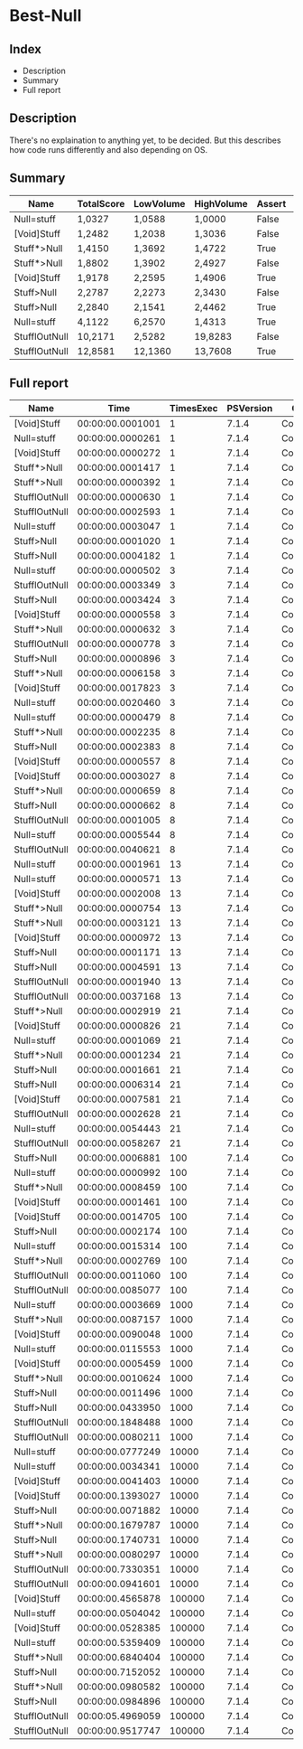 # Best-Null
## Index
- Description
- Summary
- Full report
## Description
There's no explaination to anything yet, to be decided. But this describes how code runs differently and also depending on OS.
## Summary
|Name|TotalScore|LowVolume|HighVolume|Assert|OS|
|---|---|---|---|---|---|
|Null=stuff|1,0327|1,0588|1,0000|False|Win|
|[Void]Stuff|1,2482|1,2038|1,3036|False|Win|
|Stuff*>Null|1,4150|1,3692|1,4722|True|Mac|
|Stuff*>Null|1,8802|1,3902|2,4927|False|Win|
|[Void]Stuff|1,9178|2,2595|1,4906|True|Mac|
|Stuff>Null|2,2787|2,2273|2,3430|False|Win|
|Stuff>Null|2,2840|2,1541|2,4462|True|Mac|
|Null=stuff|4,1122|6,2570|1,4313|True|Mac|
|StufflOutNull|10,2171|2,5282|19,8283|False|Win|
|StufflOutNull|12,8581|12,1360|13,7608|True|Mac|
## Full report
|Name|Time|TimesExec|PSVersion|CLR|WorkSet|Total|Assert|Max|Min|Samples|Score|OS|
|---|---|---|---|---|---|---|---|---|---|---|---|---|
|[Void]Stuff|00:00:00.0001001|1|7.1.4|CoreCLR|86016|00:00:00.0010008|True|00:00:00.0005070|00:00:00.0000443|10|1|Mac|
|Null=stuff|00:00:00.0000261|1|7.1.4|CoreCLR|352256|00:00:00.0002613|False|00:00:00.0001774|00:00:00.0000083|10|1|Win|
|[Void]Stuff|00:00:00.0000272|1|7.1.4|CoreCLR|20480|00:00:00.0002719|False|00:00:00.0001881|00:00:00.0000088|10|1,0421455938697317|Win|
|Stuff*>Null|00:00:00.0001417|1|7.1.4|CoreCLR|0|00:00:00.0014167|True|00:00:00.0006835|00:00:00.0000631|10|1,4155844155844155|Mac|
|Stuff*>Null|00:00:00.0000392|1|7.1.4|CoreCLR|0|00:00:00.0003923|False|00:00:00.0002569|00:00:00.0000125|10|1,5019157088122606|Win|
|StufflOutNull|00:00:00.0000630|1|7.1.4|CoreCLR|0|00:00:00.0006298|False|00:00:00.0004325|00:00:00.0000200|10|2,413793103448276|Win|
|StufflOutNull|00:00:00.0002593|1|7.1.4|CoreCLR|0|00:00:00.0025928|True|00:00:00.0014171|00:00:00.0000969|10|2,5904095904095903|Mac|
|Null=stuff|00:00:00.0003047|1|7.1.4|CoreCLR|434176|00:00:00.0030466|True|00:00:00.0022137|00:00:00.0000511|10|3,043956043956044|Mac|
|Stuff>Null|00:00:00.0001020|1|7.1.4|CoreCLR|8192|00:00:00.0010198|False|00:00:00.0008916|00:00:00.0000122|10|3,9080459770114944|Win|
|Stuff>Null|00:00:00.0004182|1|7.1.4|CoreCLR|16384|00:00:00.0041821|True|00:00:00.0026525|00:00:00.0000852|10|4,177822177822178|Mac|
|Null=stuff|00:00:00.0000502|3|7.1.4|CoreCLR|8192|00:00:00.0005024|False|00:00:00.0003126|00:00:00.0000170|10|1|Win|
|StufflOutNull|00:00:00.0003349|3|7.1.4|CoreCLR|16384|00:00:00.0033491|True|00:00:00.0014173|00:00:00.0001387|10|1|Mac|
|Stuff>Null|00:00:00.0003424|3|7.1.4|CoreCLR|24576|00:00:00.0034244|True|00:00:00.0018598|00:00:00.0001130|10|1,0223947446999104|Mac|
|[Void]Stuff|00:00:00.0000558|3|7.1.4|CoreCLR|0|00:00:00.0005576|False|00:00:00.0003244|00:00:00.0000176|10|1,1115537848605577|Win|
|Stuff*>Null|00:00:00.0000632|3|7.1.4|CoreCLR|4096|00:00:00.0006318|False|00:00:00.0003387|00:00:00.0000238|10|1,2589641434262948|Win|
|StufflOutNull|00:00:00.0000778|3|7.1.4|CoreCLR|0|00:00:00.0007785|False|00:00:00.0003604|00:00:00.0000396|10|1,549800796812749|Win|
|Stuff>Null|00:00:00.0000896|3|7.1.4|CoreCLR|0|00:00:00.0008960|False|00:00:00.0004987|00:00:00.0000394|10|1,7848605577689243|Win|
|Stuff*>Null|00:00:00.0006158|3|7.1.4|CoreCLR|0|00:00:00.0061583|True|00:00:00.0039349|00:00:00.0000836|10|1,8387578381606449|Mac|
|[Void]Stuff|00:00:00.0017823|3|7.1.4|CoreCLR|0|00:00:00.0178229|True|00:00:00.0166857|00:00:00.0001089|10|5,321887130486712|Mac|
|Null=stuff|00:00:00.0020460|3|7.1.4|CoreCLR|8192|00:00:00.0204599|True|00:00:00.0192269|00:00:00.0000847|10|6,109286354135563|Mac|
|Null=stuff|00:00:00.0000479|8|7.1.4|CoreCLR|0|00:00:00.0004790|False|00:00:00.0002936|00:00:00.0000185|10|1|Win|
|Stuff*>Null|00:00:00.0002235|8|7.1.4|CoreCLR|32768|00:00:00.0022346|True|00:00:00.0011051|00:00:00.0000911|10|1|Mac|
|Stuff>Null|00:00:00.0002383|8|7.1.4|CoreCLR|12288|00:00:00.0023827|True|00:00:00.0012442|00:00:00.0001123|10|1,0662192393736019|Mac|
|[Void]Stuff|00:00:00.0000557|8|7.1.4|CoreCLR|0|00:00:00.0005572|False|00:00:00.0003338|00:00:00.0000185|10|1,162839248434238|Win|
|[Void]Stuff|00:00:00.0003027|8|7.1.4|CoreCLR|12288|00:00:00.0030270|True|00:00:00.0010818|00:00:00.0001204|10|1,3543624161073826|Mac|
|Stuff*>Null|00:00:00.0000659|8|7.1.4|CoreCLR|0|00:00:00.0006588|False|00:00:00.0003389|00:00:00.0000338|10|1,3757828810020878|Win|
|Stuff>Null|00:00:00.0000662|8|7.1.4|CoreCLR|4096|00:00:00.0006622|False|00:00:00.0003643|00:00:00.0000313|10|1,3820459290187892|Win|
|StufflOutNull|00:00:00.0001005|8|7.1.4|CoreCLR|0|00:00:00.0010052|False|00:00:00.0003668|00:00:00.0000686|10|2,0981210855949897|Win|
|Null=stuff|00:00:00.0005544|8|7.1.4|CoreCLR|73728|00:00:00.0055437|True|00:00:00.0035843|00:00:00.0000779|10|2,4805369127516776|Mac|
|StufflOutNull|00:00:00.0040621|8|7.1.4|CoreCLR|24576|00:00:00.0406214|True|00:00:00.0324994|00:00:00.0002527|10|18,174944071588367|Mac|
|Null=stuff|00:00:00.0001961|13|7.1.4|CoreCLR|0|00:00:00.0019608|True|00:00:00.0010632|00:00:00.0000874|10|1|Mac|
|Null=stuff|00:00:00.0000571|13|7.1.4|CoreCLR|4096|00:00:00.0005708|False|00:00:00.0003666|00:00:00.0000207|10|1|Win|
|[Void]Stuff|00:00:00.0002008|13|7.1.4|CoreCLR|0|00:00:00.0020079|True|00:00:00.0009598|00:00:00.0001019|10|1,023967363590005|Mac|
|Stuff*>Null|00:00:00.0000754|13|7.1.4|CoreCLR|0|00:00:00.0007536|False|00:00:00.0003508|00:00:00.0000423|10|1,320490367775832|Win|
|Stuff*>Null|00:00:00.0003121|13|7.1.4|CoreCLR|32768|00:00:00.0031213|True|00:00:00.0013323|00:00:00.0001323|10|1,5915349311575726|Mac|
|[Void]Stuff|00:00:00.0000972|13|7.1.4|CoreCLR|0|00:00:00.0009724|False|00:00:00.0005972|00:00:00.0000346|10|1,702276707530648|Win|
|Stuff>Null|00:00:00.0001171|13|7.1.4|CoreCLR|0|00:00:00.0011714|False|00:00:00.0005125|00:00:00.0000592|10|2,050788091068301|Win|
|Stuff>Null|00:00:00.0004591|13|7.1.4|CoreCLR|16384|00:00:00.0045908|True|00:00:00.0021919|00:00:00.0001708|10|2,341152473227945|Mac|
|StufflOutNull|00:00:00.0001940|13|7.1.4|CoreCLR|12288|00:00:00.0019399|False|00:00:00.0006790|00:00:00.0001240|10|3,3975481611208407|Win|
|StufflOutNull|00:00:00.0037168|13|7.1.4|CoreCLR|24576|00:00:00.0371683|True|00:00:00.0325451|00:00:00.0002862|10|18,9535951045385|Mac|
|Stuff*>Null|00:00:00.0002919|21|7.1.4|CoreCLR|16384|00:00:00.0029188|True|00:00:00.0012436|00:00:00.0001329|10|1|Mac|
|[Void]Stuff|00:00:00.0000826|21|7.1.4|CoreCLR|0|00:00:00.0008264|False|00:00:00.0004830|00:00:00.0000328|10|1|Win|
|Null=stuff|00:00:00.0001069|21|7.1.4|CoreCLR|0|00:00:00.0010691|False|00:00:00.0005502|00:00:00.0000296|10|1,2941888619854722|Win|
|Stuff*>Null|00:00:00.0001234|21|7.1.4|CoreCLR|8192|00:00:00.0012336|False|00:00:00.0005344|00:00:00.0000754|10|1,4939467312348669|Win|
|Stuff>Null|00:00:00.0001661|21|7.1.4|CoreCLR|0|00:00:00.0016614|False|00:00:00.0005761|00:00:00.0000932|10|2,0108958837772395|Win|
|Stuff>Null|00:00:00.0006314|21|7.1.4|CoreCLR|4096|00:00:00.0063136|True|00:00:00.0033556|00:00:00.0001201|10|2,1630695443645083|Mac|
|[Void]Stuff|00:00:00.0007581|21|7.1.4|CoreCLR|20480|00:00:00.0075811|True|00:00:00.0053783|00:00:00.0000959|10|2,597122302158273|Mac|
|StufflOutNull|00:00:00.0002628|21|7.1.4|CoreCLR|0|00:00:00.0026282|False|00:00:00.0006288|00:00:00.0001564|10|3,181598062953995|Win|
|Null=stuff|00:00:00.0054443|21|7.1.4|CoreCLR|253952|00:00:00.0544431|True|00:00:00.0531480|00:00:00.0001327|10|18,651250428228845|Mac|
|StufflOutNull|00:00:00.0058267|21|7.1.4|CoreCLR|57344|00:00:00.0582673|True|00:00:00.0507506|00:00:00.0004030|10|19,96128811236725|Mac|
|Stuff>Null|00:00:00.0006881|100|7.1.4|CoreCLR|0|00:00:00.0068810|True|00:00:00.0018516|00:00:00.0002702|10|1|Mac|
|Null=stuff|00:00:00.0000992|100|7.1.4|CoreCLR|36864|00:00:00.0009918|False|00:00:00.0004652|00:00:00.0000386|10|1|Win|
|Stuff*>Null|00:00:00.0008459|100|7.1.4|CoreCLR|24576|00:00:00.0084589|True|00:00:00.0018231|00:00:00.0002946|10|1,2293271326842028|Mac|
|[Void]Stuff|00:00:00.0001461|100|7.1.4|CoreCLR|4096|00:00:00.0014614|False|00:00:00.0007050|00:00:00.0000377|10|1,4727822580645162|Win|
|[Void]Stuff|00:00:00.0014705|100|7.1.4|CoreCLR|20480|00:00:00.0147048|True|00:00:00.0078011|00:00:00.0001790|10|2,1370440342973405|Mac|
|Stuff>Null|00:00:00.0002174|100|7.1.4|CoreCLR|0|00:00:00.0021741|False|00:00:00.0005744|00:00:00.0001145|10|2,191532258064516|Win|
|Null=stuff|00:00:00.0015314|100|7.1.4|CoreCLR|24576|00:00:00.0153143|True|00:00:00.0087780|00:00:00.0002205|10|2,225548612120331|Mac|
|Stuff*>Null|00:00:00.0002769|100|7.1.4|CoreCLR|0|00:00:00.0027691|False|00:00:00.0008964|00:00:00.0001003|10|2,7913306451612905|Win|
|StufflOutNull|00:00:00.0011060|100|7.1.4|CoreCLR|53248|00:00:00.0110604|False|00:00:00.0020944|00:00:00.0008834|10|11,149193548387096|Win|
|StufflOutNull|00:00:00.0085077|100|7.1.4|CoreCLR|958464|00:00:00.0850768|True|00:00:00.0582787|00:00:00.0017094|10|12,364045923557622|Mac|
|Null=stuff|00:00:00.0003669|1000|7.1.4|CoreCLR|4096|00:00:00.0036687|False|00:00:00.0012256|00:00:00.0002281|10|1|Win|
|Stuff*>Null|00:00:00.0087157|1000|7.1.4|CoreCLR|-2093056|00:00:00.0871568|True|00:00:00.0599832|00:00:00.0019259|10|1|Mac|
|[Void]Stuff|00:00:00.0090048|1000|7.1.4|CoreCLR|-311296|00:00:00.0900483|True|00:00:00.0368561|00:00:00.0012027|10|1,0331700265038952|Mac|
|Null=stuff|00:00:00.0115553|1000|7.1.4|CoreCLR|28672|00:00:00.1155533|True|00:00:00.0600648|00:00:00.0011463|10|1,3258028615028052|Mac|
|[Void]Stuff|00:00:00.0005459|1000|7.1.4|CoreCLR|8192|00:00:00.0054590|False|00:00:00.0013528|00:00:00.0004166|10|1,487871354592532|Win|
|Stuff*>Null|00:00:00.0010624|1000|7.1.4|CoreCLR|2965504|00:00:00.0106245|False|00:00:00.0029362|00:00:00.0004793|10|2,895611883346961|Win|
|Stuff>Null|00:00:00.0011496|1000|7.1.4|CoreCLR|3702784|00:00:00.0114963|False|00:00:00.0034874|00:00:00.0004537|10|3,133278822567457|Win|
|Stuff>Null|00:00:00.0433950|1000|7.1.4|CoreCLR|5509120|00:00:00.4339498|True|00:00:00.2728945|00:00:00.0017915|10|4,978946039904999|Mac|
|StufflOutNull|00:00:00.1848488|1000|7.1.4|CoreCLR|-1159168|00:00:01.8484885|True|00:00:00.3632181|00:00:00.0555290|10|21,208715306860036|Mac|
|StufflOutNull|00:00:00.0080211|1000|7.1.4|CoreCLR|1425408|00:00:00.0802112|False|00:00:00.0105712|00:00:00.0064887|10|21,86181520850368|Win|
|Null=stuff|00:00:00.0777249|10000|7.1.4|CoreCLR|-450560|00:00:00.7772492|True|00:00:00.1221754|00:00:00.0194837|10|1|Mac|
|Null=stuff|00:00:00.0034341|10000|7.1.4|CoreCLR|77824|00:00:00.0343413|False|00:00:00.0060723|00:00:00.0022065|10|1|Win|
|[Void]Stuff|00:00:00.0041403|10000|7.1.4|CoreCLR|-438272|00:00:00.0414027|False|00:00:00.0069060|00:00:00.0023944|10|1,2056434000174718|Win|
|[Void]Stuff|00:00:00.1393027|10000|7.1.4|CoreCLR|-2957312|00:00:01.3930270|True|00:00:00.2848002|00:00:00.0147140|10|1,792253190419029|Mac|
|Stuff>Null|00:00:00.0071882|10000|7.1.4|CoreCLR|-40960|00:00:00.0718822|False|00:00:00.0090945|00:00:00.0049759|10|2,0931830756238896|Win|
|Stuff*>Null|00:00:00.1679787|10000|7.1.4|CoreCLR|253952|00:00:01.6797869|True|00:00:00.3686129|00:00:00.0238566|10|2,161195447018909|Mac|
|Stuff>Null|00:00:00.1740731|10000|7.1.4|CoreCLR|188416|00:00:01.7407314|True|00:00:00.3159017|00:00:00.0641581|10|2,2396053259637516|Mac|
|Stuff*>Null|00:00:00.0080297|10000|7.1.4|CoreCLR|8192|00:00:00.0802971|False|00:00:00.0109427|00:00:00.0058487|10|2,3382254448035877|Win|
|StufflOutNull|00:00:00.7330351|10000|7.1.4|CoreCLR|217088|00:00:07.3303514|True|00:00:01.2285747|00:00:00.5124521|10|9,431148833900076|Mac|
|StufflOutNull|00:00:00.0941601|10000|7.1.4|CoreCLR|40960|00:00:00.9416012|False|00:00:00.1039301|00:00:00.0846564|10|27,41914912204071|Win|
|[Void]Stuff|00:00:00.4565878|100000|7.1.4|CoreCLR|-20480|00:00:04.5658779|True|00:00:00.5172961|00:00:00.3422810|10|1|Mac|
|Null=stuff|00:00:00.0504042|100000|7.1.4|CoreCLR|1560576|00:00:00.5040417|False|00:00:00.0553639|00:00:00.0453499|10|1|Win|
|[Void]Stuff|00:00:00.0528385|100000|7.1.4|CoreCLR|-602112|00:00:00.5283851|False|00:00:00.0625968|00:00:00.0489366|10|1,0482955785430579|Win|
|Null=stuff|00:00:00.5359409|100000|7.1.4|CoreCLR|4464640|00:00:05.3594094|True|00:00:01.0036246|00:00:00.3389407|10|1,1737959270922262|Mac|
|Stuff*>Null|00:00:00.6840404|100000|7.1.4|CoreCLR|557056|00:00:06.8404036|True|00:00:00.7830023|00:00:00.5532036|10|1,4981574190111957|Mac|
|Stuff>Null|00:00:00.7152052|100000|7.1.4|CoreCLR|520192|00:00:07.1520518|True|00:00:00.8172874|00:00:00.6355114|10|1,5664132944419453|Mac|
|Stuff*>Null|00:00:00.0980582|100000|7.1.4|CoreCLR|1441792|00:00:00.9805823|False|00:00:00.1225976|00:00:00.0848007|10|1,9454370865919903|Win|
|Stuff>Null|00:00:00.0984896|100000|7.1.4|CoreCLR|798720|00:00:00.9848965|False|00:00:00.1196149|00:00:00.0864466|10|1,9539958971672995|Win|
|StufflOutNull|00:00:05.4969059|100000|7.1.4|CoreCLR|-21311488|00:00:54.9690589|True|00:00:05.7934711|00:00:05.0853150|10|12,039099380228732|Mac|
|StufflOutNull|00:00:00.9517747|100000|7.1.4|CoreCLR|1134592|00:00:09.5177469|False|00:00:01.0806499|00:00:00.8906055|10|18,882845080370288|Win|
